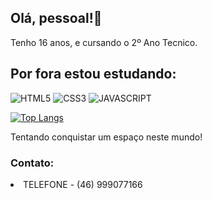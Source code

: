 ## Olá, pessoal!👋 
Tenho 16 anos, e cursando o 2º Ano Tecnico.


##  Por fora estou estudando:

![HTML5](https://img.shields.io/badge/HTML5-E34F26?style=for-the-badge&logo=html5&logoColor=white)
![CSS3](https://img.shields.io/badge/CSS3-1572B6?style=for-the-badge&logo=css3&logoColor=white)
![JAVASCRIPT](https://img.shields.io/badge/JavaScript-F7DF1E?style=for-the-badge&logo=javascript&logoColor=black)

[![Top Langs](https://github-readme-stats.vercel.app/api/top-langs/?username=maiconghisleni)](https://github.com/anuraghazra/github-readme-stats)

Tentando conquistar um espaço neste mundo!

### Contato:

<li> TELEFONE - (46) 999077166 </li>

